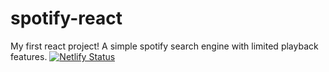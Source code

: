 # spotify-react

My first react project! A simple spotify search engine with limited playback features.
[![Netlify Status](https://api.netlify.com/api/v1/badges/0aceaecb-7cd8-4017-8cc5-cd7ee24d9b99/deploy-status)](https://app.netlify.com/sites/deft-sprinkles-667efb/deploys)

